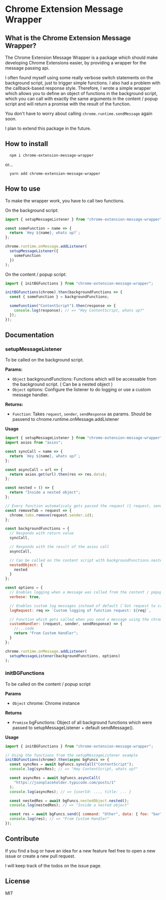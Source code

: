 # Chrome Extension Message Wrapper

## What is the Chrome Extension Message Wrapper?

The Chrome Extension Message Wrapper is a package which should make developing Chrome Extensions easier, by providing a wrapper for the message passing api.

I often found myself using some really verbose switch statements on the background script, just to trigger simple functions. I also had a problem with the callback-based response style. Therefore, I wrote a simple wrapper which allows you to define an object of functions in the background script, which you can call with exactly the same arguments in the content / popup script and will return a promise with the result of the function.

You don't have to worry about calling `chrome.runtime.sendMessage` again soon.

I plan to extend this package in the future.

## How to install

```
  npm i chrome-extension-message-wrapper
```

or...

```
  yarn add chrome-extension-message-wrapper
```

## How to use

To make the wrapper work, you have to call two functions.

On the background script:

```javascript
import { setupMessageListener } from "chrome-extension-message-wrapper";

const someFunction = name => {
  return `Hey ${name}, whats up?`;
};

chrome.runtime.onMessage.addListener(
  setupMessageListener({
    someFunction
  })
);
```

On the content / popup script:

```javascript
import { initBGFunctions } from "chrome-extension-message-wrapper";

initBGFunctions(chrome).then(backgroundFunctions => {
  const { someFunction } = backgroundFunctions;

  someFunction("ContentScript").then(response => {
    console.log(response); // => "Hey ContentScript, whats up?"
  });
});
```

## Documentation

### setupMessageListener

To be called on the background script.

**Params:**

- `Object` backgroundFunctions: Functions which will be accessable from the background script. ( Can be a nested object )
- `Object` options: Configure the listener to do logging or use a custom message handler.

**Returns:**

- `Function`: Takes `request`, `sender`, `sendResponse` as params. Should be passend to chrome.runtime.onMessage.addListener

**Usage**

```javascript
import { setupMessageListener } from "chrome-extension-message-wrapper";
import axios from "axios";

const syncCall = name => {
  return `Hey ${name}, whats up?`;
};

const asyncCall = url => {
  return axios.get(url).then(res => res.data);
};

const nested = () => {
  return "Inside a nested object";
};

// Every function automaticaly gets passed the request ({ request, sender }) as the last argument.
const removeTab = request => {
  chrome.tabs.remove(request.sender.id);
};

const backgroundFunctions = {
  // Responds with return value
  syncCall,

  // Responds with the result of the axios call
  asyncCall,

  // Can be called on the content script with backgroundFunctions.nestedObject.nested()
  nestedObject: {
    nested
  }
};

const options = {
  // Enables logging when a message was called from the content / popup script
  verbose: true,

  // Enables custom log messages instead of default (`Got request to call a function: ${req}`)
  logRequest: req => `Custom logging of function request: ${req}`,

  // Function which gets called when you send a message using the chrome.runtime.sendMessage
  customHandler: (request, sender, sendResponse) => {
    //...code
    return "From Custom Handler";
  }
};

chrome.runtime.onMessage.addListener(
  setupMessageListener(backgroundFunctions, options)
);
```

### initBGFunctions

To be called on the content / popup script

**Params**

- `Object` chrome: Chrome instance

**Returns**

- `Promise` bgFunctions: Object of all background functions which were passed to setupMessageListener + default sendMessage().

**Usage**

```javascript
import { initBGFunctions } from "chrome-extension-message-wrapper";

// Using the functions from the setupMessageListener example
initBGFunctions(chrome).then(async bgFuncs => {
  const syncRes = await bgFuncs.syncCall("ContentScript");
  console.log(syncRes); // => "Hey ContentScript, whats up?"

  const asyncRes = await bgFuncs.asyncCall(
    "https://jsonplaceholder.typicode.com/posts/1"
  );
  console.log(asyncRes); // => {userId: ..., title: ... }

  const nestedRes = await bgFuncs.nestedObject.nested();
  console.log(nestedRes); // => "Inside a nested object"

  const res = await bgFuncs.send({ command: "Other", data: { foo: "bar" } });
  console.log(res); // => "From Custom Handler"
});
```

## Contribute

If you find a bug or have an idea for a new feature feel free to open a new issue or create a new pull request.

I will keep track of the todos on the issue page.

## License

MIT
